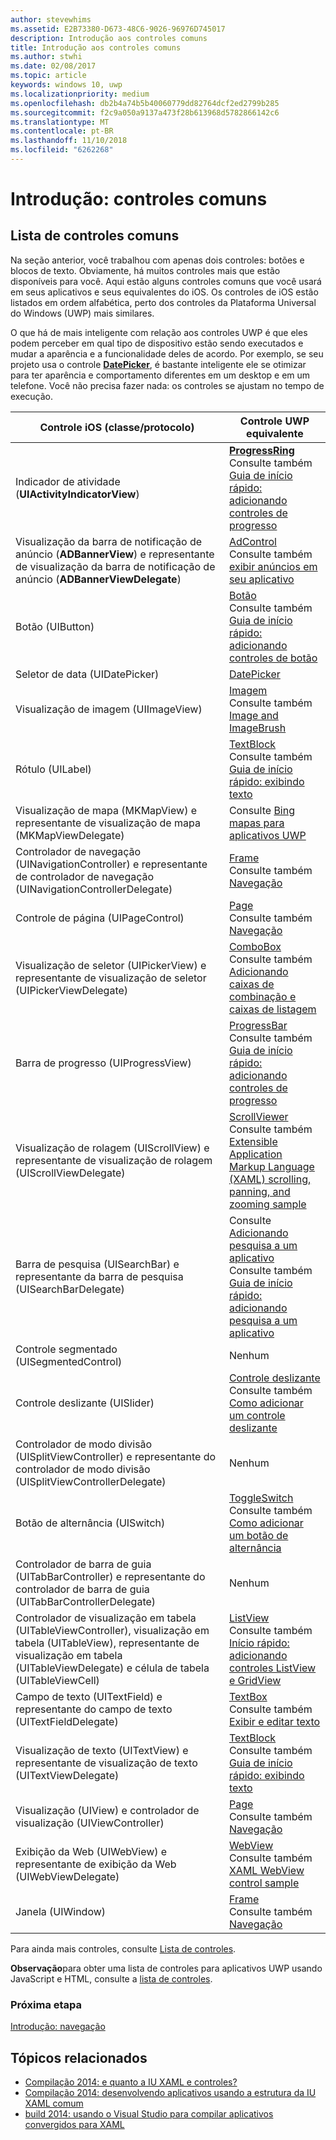 ```yaml
---
author: stevewhims
ms.assetid: E2B73380-D673-48C6-9026-96976D745017
description: Introdução aos controles comuns
title: Introdução aos controles comuns
ms.author: stwhi
ms.date: 02/08/2017
ms.topic: article
keywords: windows 10, uwp
ms.localizationpriority: medium
ms.openlocfilehash: db2b4a74b5b40060779dd82764dcf2ed2799b285
ms.sourcegitcommit: f2c9a050a9137a473f28b613968d5782866142c6
ms.translationtype: MT
ms.contentlocale: pt-BR
ms.lasthandoff: 11/10/2018
ms.locfileid: "6262268"
---
```

# <a name="getting-started-common-controls"></a>Introdução: controles comuns


## <a name="common-controls-list"></a>Lista de controles comuns

Na seção anterior, você trabalhou com apenas dois controles: botões e blocos de texto. Obviamente, há muitos controles mais que estão disponíveis para você. Aqui estão alguns controles comuns que você usará em seus aplicativos e seus equivalentes do iOS. Os controles de iOS estão listados em ordem alfabética, perto dos controles da Plataforma Universal do Windows (UWP) mais similares.

O que há de mais inteligente com relação aos controles UWP é que eles podem perceber em qual tipo de dispositivo estão sendo executados e mudar a aparência e a funcionalidade deles de acordo. Por exemplo, se seu projeto usa o controle [**DatePicker**](https://msdn.microsoft.com/library/windows/apps/br211681), é bastante inteligente ele se otimizar para ter aparência e comportamento diferentes em um desktop e em um telefone. Você não precisa fazer nada: os controles se ajustam no tempo de execução.

| Controle iOS (classe/protocolo) | Controle UWP equivalente |
|------------------------------|--------------------------------------|
| Indicador de atividade (**UIActivityIndicatorView**) | [**ProgressRing**](https://msdn.microsoft.com/library/windows/apps/br227538) <br/> Consulte também [Guia de início rápido: adicionando controles de progresso](https://msdn.microsoft.com/library/windows/apps/xaml/hh780651) |
| Visualização da barra de notificação de anúncio (**ADBannerView**) e representante de visualização da barra de notificação de anúncio (**ADBannerViewDelegate**) | [AdControl](https://msdn.microsoft.com/library/windows/apps/microsoft.advertising.winrt.ui.adcontrol.aspx) <br/> Consulte também [exibir anúncios em seu aplicativo](../monetize/display-ads-in-your-app.md) |
| Botão (UIButton) | [Botão](https://msdn.microsoft.com/library/windows/apps/br209265) <br/> Consulte também [Guia de início rápido: adicionando controles de botão](https://msdn.microsoft.com/library/windows/apps/xaml/jj153346) |
| Seletor de data (UIDatePicker) | [DatePicker](https://msdn.microsoft.com/library/windows/apps/br211681) |
| Visualização de imagem (UIImageView) | [Imagem](https://msdn.microsoft.com/library/windows/apps/br242752) <br/> Consulte também [Image and ImageBrush](https://msdn.microsoft.com/library/windows/apps/mt280382) |
| Rótulo (UILabel) | [TextBlock](https://msdn.microsoft.com/library/windows/apps/br209652) <br/> Consulte também [Guia de início rápido: exibindo texto](https://msdn.microsoft.com/library/windows/apps/xaml/hh700392) |
| Visualização de mapa (MKMapView) e representante de visualização de mapa (MKMapViewDelegate) | Consulte [Bing mapas para aplicativos UWP](http://go.microsoft.com/fwlink/p/?LinkId=263496) |
| Controlador de navegação (UINavigationController) e representante de controlador de navegação (UINavigationControllerDelegate) | [Frame](https://msdn.microsoft.com/library/windows/apps/br242682) <br/> Consulte também [Navegação](https://msdn.microsoft.com/library/windows/apps/mt187344) |
| Controle de página (UIPageControl) | [Page](https://msdn.microsoft.com/library/windows/apps/br227503) <br/> Consulte também [Navegação](https://msdn.microsoft.com/library/windows/apps/mt187344) |
| Visualização de seletor (UIPickerView) e representante de visualização de seletor (UIPickerViewDelegate) | [ComboBox](https://msdn.microsoft.com/library/windows/apps/br209348) <br/> Consulte também [Adicionando caixas de combinação e caixas de listagem](https://msdn.microsoft.com/library/windows/apps/xaml/hh780616) |
| Barra de progresso (UIProgressView) | [ProgressBar](https://msdn.microsoft.com/library/windows/apps/br227529) <br/> Consulte também [Guia de início rápido: adicionando controles de progresso](https://msdn.microsoft.com/library/windows/apps/xaml/hh780651) |
| Visualização de rolagem (UIScrollView) e representante de visualização de rolagem (UIScrollViewDelegate) | [ScrollViewer](https://msdn.microsoft.com/library/windows/apps/br209527) <br/>  Consulte também [Extensible Application Markup Language (XAML) scrolling, panning, and zooming sample](http://go.microsoft.com/fwlink/p/?LinkId=238577) |
| Barra de pesquisa (UISearchBar) e representante da barra de pesquisa (UISearchBarDelegate) | Consulte [Adicionando pesquisa a um aplicativo](https://msdn.microsoft.com/library/windows/apps/xaml/jj130767) <br/>  Consulte também [Guia de início rápido: adicionando pesquisa a um aplicativo](https://msdn.microsoft.com/library/windows/apps/xaml/hh868180) |
| Controle segmentado (UISegmentedControl) | Nenhum |
| Controle deslizante (UISlider) | [Controle deslizante](https://msdn.microsoft.com/library/windows/apps/br209614) <br/>  Consulte também [Como adicionar um controle deslizante](https://msdn.microsoft.com/library/windows/apps/xaml/hh868197) |
| Controlador de modo divisão (UISplitViewController) e representante do controlador de modo divisão (UISplitViewControllerDelegate) | Nenhum |
| Botão de alternância (UISwitch) | [ToggleSwitch](https://msdn.microsoft.com/library/windows/apps/br209712) <br/>  Consulte também [Como adicionar um botão de alternância](https://msdn.microsoft.com/library/windows/apps/xaml/hh868198) |
| Controlador de barra de guia (UITabBarController) e representante do controlador de barra de guia (UITabBarControllerDelegate) | Nenhum |
| Controlador de visualização em tabela (UITableViewController), visualização em tabela (UITableView), representante de visualização em tabela (UITableViewDelegate) e célula de tabela (UITableViewCell) | [ListView](https://msdn.microsoft.com/library/windows/apps/br242878) <br/>  Consulte também [Início rápido: adicionando controles ListView e GridView](https://msdn.microsoft.com/library/windows/apps/xaml/hh780650) |
| Campo de texto (UITextField) e representante do campo de texto (UITextFieldDelegate) | [TextBox](https://msdn.microsoft.com/library/windows/apps/br209683) <br/>  Consulte também [Exibir e editar texto](https://msdn.microsoft.com/library/windows/apps/mt280218) |
| Visualização de texto (UITextView) e representante de visualização de texto (UITextViewDelegate) | [TextBlock](https://msdn.microsoft.com/library/windows/apps/br209652) <br/>  Consulte também [Guia de início rápido: exibindo texto](https://msdn.microsoft.com/library/windows/apps/xaml/hh700392) |
| Visualização (UIView) e controlador de visualização (UIViewController) | [Page](https://msdn.microsoft.com/library/windows/apps/br227503) <br/>  Consulte também [Navegação](https://msdn.microsoft.com/library/windows/apps/mt187344) |
| Exibição da Web (UIWebView) e representante de exibição da Web (UIWebViewDelegate) | [WebView](https://msdn.microsoft.com/library/windows/apps/br227702) <br/>  Consulte também [XAML WebView control sample](http://go.microsoft.com/fwlink/p/?LinkId=238582) |
| Janela (UIWindow) | [Frame](https://msdn.microsoft.com/library/windows/apps/br242682) <br/>  Consulte também [Navegação](https://msdn.microsoft.com/library/windows/apps/mt187344) |

Para ainda mais controles, consulte [Lista de controles](https://msdn.microsoft.com/library/windows/apps/mt185406).

**Observação**para obter uma lista de controles para aplicativos UWP usando JavaScript e HTML, consulte a [lista de controles](https://msdn.microsoft.com/library/windows/apps/hh465453).

### <a name="next-step"></a>Próxima etapa

[Introdução: navegação](getting-started-navigation.md)

## <a name="related-topics"></a>Tópicos relacionados

* [Compilação 2014: e quanto a IU XAML e controles?](http://go.microsoft.com/fwlink/p/?LinkID=397897)
* [Compilação 2014: desenvolvendo aplicativos usando a estrutura da IU XAML comum](http://go.microsoft.com/fwlink/p/?LinkID=397898)
* [build 2014: usando o Visual Studio para compilar aplicativos convergidos para XAML](http://go.microsoft.com/fwlink/p/?LinkID=397876)
